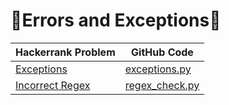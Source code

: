 # :rocket:Errors and Exceptions:rocket:

| Hackerrank Problem | GitHub Code |
| -|- |
| [Exceptions](https://www.hackerrank.com/challenges/exceptions/problem) | [exceptions.py](https://github.com/soaibsafi/Competitive-programming/blob/master/HakerRank/Python/Errors%20and%20Exceptions/exceptions.py) |
| [Incorrect Regex](https://www.hackerrank.com/challenges/incorrect-regex/problem) | [regex_check.py](https://github.com/soaibsafi/Competitive-programming/blob/master/HakerRank/Python/Errors%20and%20Exceptions/regex_check.py) |